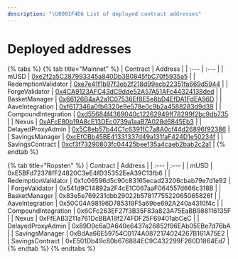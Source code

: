 ```yaml
---
description: "\U0001F4D6 List of deployed contract addresses"
---
```


# Deployed addresses

{% tabs %}
{% tab title="Mainnet" %}
| Contract | Address |
| :--- | :--- |
| mUSD | [0xe2f2a5C287993345a840Db3B0845fbC70f5935a5](https://etherscan.io/address/0xe2f2a5C287993345a840Db3B0845fbC70f5935a5) |
| RedemptionValidator | [0xe7e41f1b97f3eb2f218d99ecb22351fa669d5944](https://etherscan.io/address/0xe7e41f1b97f3eb2f218d99ecb22351fa669d5944) |
| ForgeValidator | [0x4CA9123AFC43dC9dde52A57A51AFc44324138ded](https://etherscan.io/address/0x4CA9123AFC43dC9dde52A57A51AFc44324138ded) |
| BasketManager | [0x66126B4aA2a1C07536Ef8E5e8bD4EfDA1FdEA96D](https://etherscan.io/address/0x66126B4aA2a1C07536Ef8E5e8bD4EfDA1FdEA96D) |
| AaveIntegration | [0xf617346a0fb6320e9e578e0c9b2a4588283d9d39](https://etherscan.io/address/0xf617346a0fb6320e9e578e0c9b2a4588283d9d39) |
| CompoundIntegration | [0xd55684f4369040c12262949ff78299f2bc9db735](https://etherscan.io/address/0xd55684f4369040c12262949ff78299f2bc9db735) |
| Nexus | [0xAFcE80b19A8cE13DEc0739a1aaB7A028d6845Eb3](https://etherscan.io/address/0xAFcE80b19A8cE13DEc0739a1aaB7A028d6845Eb3) |
| DelayedProxyAdmin | [0x5C8eb57b44C1c6391fC7a8A0cf44d26896f92386](https://etherscan.io/address/0x5C8eb57b44C1c6391fC7a8A0cf44d26896f92386) |
| SavingsManager | [0xcEfCBb45BE41331337d49a131faF424D1e50234f](https://etherscan.io/address/0xcEfCBb45BE41331337d49a131faF424D1e50234f) |
| SavingsContract | [0xcf3f73290803fc04425bee135a4caeb2bab2c2a1](https://etherscan.io/address/0xcf3f73290803fc04425bee135a4caeb2bab2c2a1) |
{% endtab %}

{% tab title="Ropsten" %}
| Contract | Address |
| :--- | :--- |
| mUSD | 0xE5BFd72378fF24820C3eE4fD35352EeA39C13fb6 |
| RedemptionValidator | 0x1c06596d5c90c83165ecad23206cbab79e7d1e92 |
| ForgeValidator | 0x541d9C14892a2F4cE1C067aaF064557d666c318B |
| BasketManager | 0x83e5e769231dbb29022b5781775522065065826f |
| AaveIntegration | 0x50C04A98196D785319F5a69be692A240a4310f4c |
| CompoundIntegration | 0x6CFc263EF27f3B35F83a823A75EaBB988116135F |
| Nexus | 0xFfEAB3211a761DcBBA18f274FDF25F69401abCeC |
| DelayedProxyAdmin | 0x89D9c6aDA640e6437a26852f96EAb05EBe7d76bA |
| SavingsManager | 0xBdAa66E59754C0174A0872174024267B161A75E2 |
| SavingsContract | 0xE501Db49c80b676884EC9C432299F260D1864Ed7 |
{% endtab %}
{% endtabs %}


